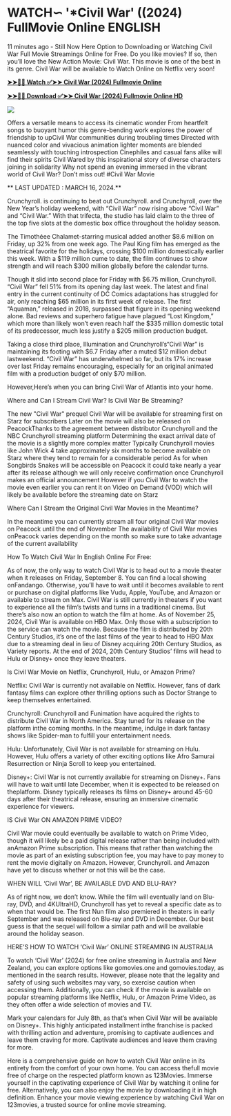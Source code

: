 # <h1>WATCH∽ '*Civil War' ((2024) FullMovie Online ENGLISH</h1>

11 minutes ago - Still Now Here Option to Downloading or Watching Civil War Full Movie Streamings Online for Free. Do you like movies? If so, then you’ll love the New Action Movie: Civil War. This movie is one of the best in its genre. Civil War will be available to Watch Online on Netflix very soon!

**[➤➤🔴📱 Watch ✅➤➤ Civil War (2024) Fullmovie Online](https://flixstreamovie.com/en/movie/929590/civil-war)**

**[➤➤🔴📱 Download ✅➤➤ Civil War (2024) Fullmovie Online HD](https://flixstreamovie.com/en/movie/929590/civil-war)**

[![](https://bankopat.com/wp-content/uploads/2024/03/movie-hub-1.gif)](https://flixstreamovie.com/en/movie/929590/civil-war)

Offers a versatile means to access its cinematic wonder From heartfelt songs to buoyant humor this genre-bending work explores the power of friendship to upCivil War communities during troubling times Directed with nuanced color and vivacious animation lighter moments are blended seamlessly with touching introspection Cinephiles and casual fans alike will find their spirits Civil Wared by this inspirational story of diverse characters joining in solidarity Why not spend an evening immersed in the vibrant world of Civil War? Don’t miss out! #Civil War Movie

** LAST UPDATED : MARCH 16, 2024.**

Crunchyroll. is continuing to beat out Crunchyroll. and Crunchyroll, over the New Year’s holiday weekend, with “Civil War” now rising above “Civil War” and “Civil War.” With that trifecta, the studio has laid claim to the three of the top five slots at the domestic box office throughout the holiday season.

The Timothéee Chalamet-starring musical added another $8.6 million on Friday, up 32% from one week ago. The Paul King film has emerged as the theatrical favorite for the holidays, crossing $100 million domestically earlier this week. With a $119 million cume to date, the film continues to show strength and will reach $300 million globally before the calendar turns.

Though it slid into second place for Friday with $6.75 million, Crunchyroll. “Civil War” fell 51% from its opening day last week. The latest and final entry in the current continuity of DC Comics adaptations has struggled for air, only reaching $65 million in its first week of release. The first “Aquaman,” released in 2018, surpassed that figure in its opening weekend alone. Bad reviews and superhero fatigue have plagued “Lost Kingdom,” which more than likely won’t even reach half the $335 million domestic total of its predecessor, much less justify a $205 million production budget.

Taking a close third place, Illumination and Crunchyroll’s“Civil War” is maintaining its footing with $6.7 Friday after a muted $12 million debut lastweekend. “Civil War” has underwhelmed so far, but its 17% increase over last Friday remains encouraging, especially for an original animated film with a production budget of only $70 million.

However,Here’s when you can bring Civil War of Atlantis into your home.

Where and Can I Stream Civil War? Is Civil War Be Streaming?

The new "Civil War" prequel Civil War will be available for streaming first on Starz for subscribers Later on the movie will also be released on PeacockThanks to the agreement between distributor Crunchyroll and the NBC Crunchyroll streaming platform Determining the exact arrival date of the movie is a slightly more complex matter Typically Crunchyroll movies like John Wick 4 take approximately six months to become available on Starz where they tend to remain for a considerable period As for when Songbirds Snakes will be accessible on Peacock it could take nearly a year after its release although we will only receive confirmation once Crunchyroll makes an official announcement However if you Civil War to watch the movie even earlier you can rent it on Video on Demand (VOD) which will likely be available before the streaming date on Starz

Where Can I Stream the Original Civil War Movies in the Meantime?

In the meantime you can currently stream all four original Civil War movies on Peacock until the end of November The availability of Civil War movies onPeacock varies depending on the month so make sure to take advantage of the current availability

How To Watch Civil War In English Online For Free:

As of now, the only way to watch Civil War is to head out to a movie theater when it releases on Friday, September 8. You can find a local showing onFandango. Otherwise, you’ll have to wait until it becomes available to rent or purchase on digital platforms like Vudu, Apple, YouTube, and Amazon or available to stream on Max. Civil War is still currently in theaters if you want to experience all the film’s twists and turns in a traditional cinema. But there’s also now an option to watch the film at home. As of November 25, 2024, Civil War is available on HBO Max. Only those with a subscription to the service can watch the movie. Because the film is distributed by 20th Century Studios, it’s one of the last films of the year to head to HBO Max due to a streaming deal in lieu of Disney acquiring 20th Century Studios, as Variety reports. At the end of 2024, 20th Century Studios’ films will head to Hulu or Disney+ once they leave theaters.

Is Civil War Movie on Netflix, Crunchyroll, Hulu, or Amazon Prime?

Netflix: Civil War is currently not available on Netflix. However, fans of dark fantasy films can explore other thrilling options such as Doctor Strange to keep themselves entertained.

Crunchyroll: Crunchyroll and Funimation have acquired the rights to distribute Civil War in North America. Stay tuned for its release on the platform inthe coming months. In the meantime, indulge in dark fantasy shows like Spider-man to fulfill your entertainment needs.

Hulu: Unfortunately, Civil War is not available for streaming on Hulu. However, Hulu offers a variety of other exciting options like Afro Samurai Resurrection or Ninja Scroll to keep you entertained.

Disney+: Civil War is not currently available for streaming on Disney+. Fans will have to wait until late December, when it is expected to be released on theplatform. Disney typically releases its films on Disney+ around 45-60 days after their theatrical release, ensuring an immersive cinematic experience for viewers.

IS Civil War ON AMAZON PRIME VIDEO?

Civil War movie could eventually be available to watch on Prime Video, though it will likely be a paid digital release rather than being included with anAmazon Prime subscription. This means that rather than watching the movie as part of an existing subscription fee, you may have to pay money to rent the movie digitally on Amazon. However, Crunchyroll. and Amazon have yet to discuss whether or not this will be the case.

WHEN WILL ‘Civil War’, BE AVAILABLE DVD AND BLU-RAY?

As of right now, we don’t know. While the film will eventually land on Blu-ray, DVD, and 4KUltraHD, Crunchyroll has yet to reveal a specific date as to when that would be. The first Nun film also premiered in theaters in early September and was released on Blu-ray and DVD in December. Our best guess is that the sequel will follow a similar path and will be available around the holiday season.

HERE’S HOW TO WATCH ‘Civil War’ ONLINE STREAMING IN AUSTRALIA

To watch ‘Civil War’ (2024) for free online streaming in Australia and New Zealand, you can explore options like gomovies.one and gomovies.today, as mentioned in the search results. However, please note that the legality and safety of using such websites may vary, so exercise caution when accessing them. Additionally, you can check if the movie is available on popular streaming platforms like Netflix, Hulu, or Amazon Prime Video, as they often offer a wide selection of movies and TV.

Mark your calendars for July 8th, as that’s when Civil War will be available on Disney+. This highly anticipated installment inthe franchise is packed with thrilling action and adventure, promising to captivate audiences and leave them craving for more. Captivate audiences and leave them craving for more.

Here is a comprehensive guide on how to watch Civil War online in its entirety from the comfort of your own home. You can access thefull movie free of charge on the respected platform known as 123Movies. Immerse yourself in the captivating experience of Civil War by watching it online for free. Alternatively, you can also enjoy the movie by downloading it in high definition. Enhance your movie viewing experience by watching Civil War on 123movies, a trusted source for online movie streaming.
